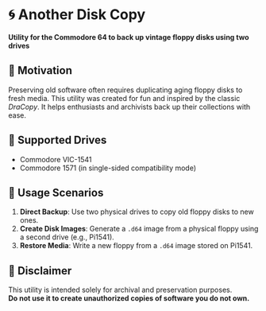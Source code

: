 # 🌀 Another Disk Copy  
**Utility for the Commodore 64 to back up vintage floppy disks using two drives**

## 🎯 Motivation  
Preserving old software often requires duplicating aging floppy disks to fresh media. This utility was created for fun and inspired by the classic *DraCopy*. It helps enthusiasts and archivists back up their collections with ease.

## 💾 Supported Drives  
- Commodore VIC-1541  
- Commodore 1571 (in single-sided compatibility mode)

## 🔧 Usage Scenarios  
1. **Direct Backup**: Use two physical drives to copy old floppy disks to new ones.  
2. **Create Disk Images**: Generate a `.d64` image from a physical floppy using a second drive (e.g., Pi1541).  
3. **Restore Media**: Write a new floppy from a `.d64` image stored on Pi1541.

## 🚫 Disclaimer  
This utility is intended solely for archival and preservation purposes.  
**Do not use it to create unauthorized copies of software you do not own.**
